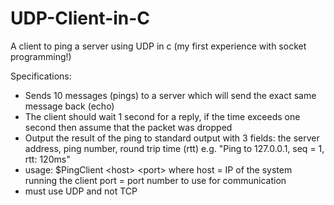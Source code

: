 # UDP-Client-in-C
A client to ping a server using UDP in c (my first experience with socket programming!)

Specifications:
 - Sends 10 messages (pings) to a server which will send the exact same message back (echo)
 - The client should wait 1 second for a reply, if the time exceeds one second then assume that the packet was dropped
 - Output the result of the ping to standard output with 3 fields: the server address, ping number, round trip time (rtt) e.g. "Ping to 127.0.0.1, seq = 1, rtt: 120ms"
 - usage: $PingClient \<host\> \<port\>
  where host = IP of the system running the client
        port = port number to use for communication
 - must use UDP and not TCP
